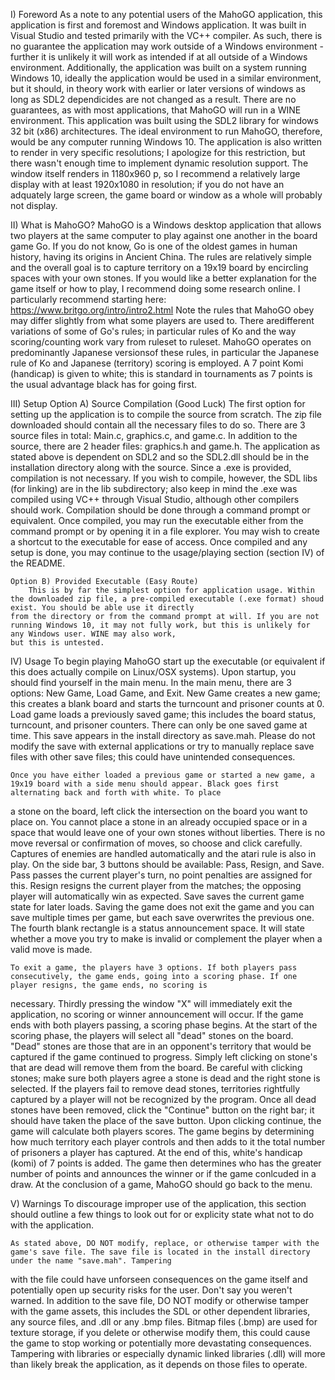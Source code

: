 I) Foreword
	As a note to any potential users of the MahoGO application, this application is first and foremost and Windows application. It was built in Visual Studio and tested primarily
with the VC++ compiler. As such, there is no guarantee the application may work outside of a Windows environment - further it is unlikely it will work as intended if at all outside
of a Windows environment. Additionally, the application was built on a system running Windows 10, ideally the application would be used in a similar environment, but it should, in
theory work with earlier or later versions of windows as long as SDL2 dependicides are not changed as a result. There are no guarantees, as with most applications, that MahoGO will
run in a WINE environment. This application was built using the SDL2 library for windows 32 bit (x86) architectures. The ideal environment to run MahoGO, therefore, would be any 
computer running Windows 10. The application is also written to render in very specific resolutions; I apologize for this restriction, but there wasn't enough time to implement
dynamic resolution support. The window itself renders in 1180x960 p, so I recommend a relatively large display with at least 1920x1080 in resolution; if you do not have an adquately
large screen, the game board or window as a whole will probably not display.

II) What is MahoGO?
	MahoGO is a Windows desktop application that allows two players at the same computer to play against one another in the board game Go. If you do not know, Go is one of the oldest
games in human history, having its origins in Ancient China. The rules are relatively simple and the overall goal is to capture territory on a 19x19 board by encircling spaces with 
your own stones. If you would like a better explanation for the game itself or how to play, I recommend doing some research online. 
I particularly recommend starting here: https://www.britgo.org/intro/intro2.html 
	Note the rules that MahoGO obey may differ slightly from what some players are used to. There aredifferent variations of some of Go's rules; in particular rules of Ko and 
the way scoring/counting work vary from ruleset to ruleset. MahoGO operates on predominantly Japanese versionsof these rules, in particular the Japanese rule of Ko and Japanese 
(territory) scoring is employed. A 7 point Komi (handicap) is given to white; this is standard in tournaments as 7 points is the usual advantage black has for going first.

III) Setup
	Option A) Source Compilation (Good Luck)
		The first option for setting up the application is to compile the source from scratch. The zip file downloaded should contain all the necessary files to do so.
	There are 3 source files in total: Main.c, graphics.c, and game.c. In addition to the source, there are 2 header files: graphics.h and game.h. The application as stated above is
	dependent on SDL2 and so the SDL2.dll should be in the installation directory along with the source. Since a .exe is provided, compilation is not necessary. If you wish to compile,
	however, the SDL libs (for linking) are in the lib subdirectory; also keep in mind the .exe was compiled using VC++ through Visual Studio, although other compilers should work.
	Compilation should be done through a command prompt or equivalent. Once compiled, you may run the executable either from the command prompt or by opening it in a file explorer. 
	You may wish to create a shortcut to the executable for ease of access. Once compiled and any setup is done, you may continue to the usage/playing section (section IV) of the 
	README.
	
	Option B) Provided Executable (Easy Route)
		This is by far the simplest option for application usage. Within the downloaded zip file, a pre-compiled executable (.exe format) shoud exist. You should be able use it directly
	from the directory or from the command prompt at will. If you are not running Windows 10, it may not fully work, but this is unlikely for any Windows user. WINE may also work, 
	but this is untested.
	
IV) Usage
	To begin playing MahoGO start up the executable (or equivalent if this does actually compile on Linux/OSX systems). Upon startup, you should find yourself in the main menu.
In the main menu, there are 3 options: New Game, Load Game, and Exit. New Game creates a new game; this creates a blank board and starts the turncount and prisoner counts at 0.
Load game loads a previously saved game; this includes the board status, turncount, and prisoner counters. There can only be one saved game at time. This save appears in the install
directory as save.mah. Please do not modify the save with external applications or try to manually replace save files with other save files; this could have unintended consequences.

	Once you have either loaded a previous game or started a new game, a 19x19 board with a side menu should appear. Black goes first alternating back and forth with white. To place
a stone on the board, left click the intersection on the board you want to place on. You cannot place a stone in an already occupied space or in a space that would leave one of your
own stones without liberties. There is no move reversal or confirmation of moves, so choose and click carefully. Captures of enemies are handled automatically and the atari rule is
also in play. On the side bar, 3 buttons should be available: Pass, Resign, and Save. Pass passes the current player's turn, no point penalties are assigned for this. Resign resigns
the current player from the matches; the opposing player will automatically win as expected. Save saves the current game state for later loads. Saving the game does not exit the game
and you can save multiple times per game, but each save overwrites the previous one. The fourth blank rectangle is a status announcement space. It will state whether a move you try to
make is invalid or complement the player when a valid move is made. 

	To exit a game, the players have 3 options. If both players pass consecutively, the game ends, going into a scoring phase. If one player resigns, the game ends, no scoring is
necessary. Thirdly pressing the window "X" will immediately exit the application, no scoring or winner announcement will occur. If the game ends with both players passing, a scoring
phase begins. At the start of the scoring phase, the players will select all "dead" stones on the board. "Dead" stones are those that are in an opponent's territory that would be
captured if the game continued to progress. Simply left clicking on stone's that are dead will remove them from the board. Be careful with clicking stones; make sure both players 
agree a stone is dead and the right stone is selected. If the players fail to remove dead stones, territories rightfully captured by a player will not be recognized by the program.
Once all dead stones have been removed, click the "Continue" button on the right bar; it should have taken the place of the save button. Upon clicking continue, the game will 
calculate both players scores. The game begins by determining how much territory each player controls and then adds to it the total number of prisoners a player has captured. At the
end of this, white's handicap (komi) of 7 points is added. The game then determines who has the greater number of points and announces the winner or if the game conlcuded in a draw.
At the conclusion of a game, MahoGO should go back to the menu.

V) Warnings
	To discourage improper use of the application, this section should outline a few things to look out for or explicity state what not to do with the application. 

	As stated above, DO NOT modify, replace, or otherwise tamper with the game's save file. The save file is located in the install directory under the name "save.mah". Tampering
with the file could have unforseen consequences on the game itself and potentially open up security risks for the user. Don't say you weren't warned. In addition to the save file,
DO NOT modify or otherwise tamper with the game assets, this includes the SDL or other dependent libraries, any source files, and .dll or any .bmp files. Bitmap files (.bmp) are used
for texture storage, if you delete or otherwise modify them, this could cause the game to stop working or potentially more devastating consequences. Tampering with libraries or 
especially dynamic linked libraries (.dll) will more than likely break the application, as it depends on those files to operate.

	